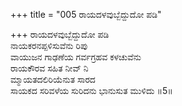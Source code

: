 +++
title = "005 ರಾಯದಳವುಬ್ಬೆದ್ದುದೋ ಪಡಿ"

+++
ರಾಯದಳವುಬ್ಬೆದ್ದುದೋ ಪಡಿ  
ನಾಯಕರನಪ್ಪಳಿಸುವೆನು ರಿಪು  
ವಾಯುಜನ ಗಾಢಣೆಯ ಗರ್ವಗ್ರಹವ ಕಳಚುವೆನು  
ರಾಯಕೌರವ ಸಹಿತ ನೀವ್ ನಿ  
ಮ್ಮಾಯತದಲಿರಿಯೆನುತ ಸಾರದ  
ಸಾಯಕದ ಸರಿವಳೆಯ ಸುರಿದನು ಭಾನುಸುತ ಮುಳಿದು       ॥5॥
